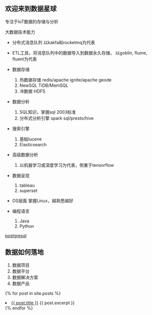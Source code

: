 ## 欢迎来到数据星球

专注于IoT数据的存储与分析

大数据技术能力

- 分布式消息队列 以kakfa和rocketmq为代表

- ETL工具，将消息队列中的数据导入到数据永久存储， 以goblin, flume, fluent为代表

- 数据存储
  1. 热数据存储 redis/apache ignite/apache geode
  2. NewSQL  TiDB/MemSQL
  3. 冷数据  HDFS

- 数据分析
  1. SQL知识，掌握sql 2003标准
  2. 分布式分析引擎  spark sql/presto/hive

- 搜索引擎
  1. 基础lucene
  2. Elasticsearch

- 高级数据分析
  1. 以机器学习或深度学习为代表，侧重于tensorflow

- 数据呈现
  1. tableau
  2. superset

- OS层面
  掌握Linux，越熟悉越好

- 编程语言
  1. Java
  2. Python

[postgresql](docs/postgresql.md)

## 数据如何落地

1. 数据项目
2. 数据平台
3. 数据解决方案
4. 数据产品

{% for post in site.posts %}
    <li>
      <a href="{{ post.url }}">{{ post.title }}</a>
      {{ post.excerpt }}
    </li>
{% endfor %}
